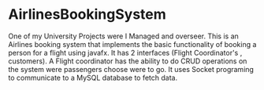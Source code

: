 # AirlinesBookingSystem
One of my University Projects were I Managed and overseer. This is an Airlines booking system that implements the basic functionality of booking a person for a flight using javafx. It has 2 interfaces (Flight Coordinator's , customers). A Flight coordinator has the ability to do CRUD operations on the system were passengers choose were to go. It uses Socket programing to communicate to a MySQL database to fetch data.

